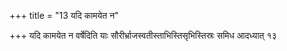 +++
title = "13 यदि कामयेत न"

+++
यदि कामयेत न वर्षेदिति याः सौरीर्भ्राजस्वतीस्ताभिस्तिसृभिस्तिस्रः समिध आदध्यात् १३